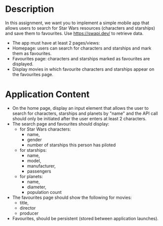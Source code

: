 # Description

In this assignment, we want you to implement a simple mobile app that allows users to search for Star Wars resources (characters and starships) and save them to favourites. Use https://swapi.dev/ to retrieve data.

-   The app must have at least 2 pages/views:
-   Homepage: users can search for characters and starships and mark them as favourites.    
-   Favourites page: characters and starships marked as favourites are displayed.    
-   Display movies in which favourite characters and starships appear on the favourites page.  
# Application Content
-   On the home page, display an input element that allows the user to search for characters, starships and planets by "name" and the API call should only be initiated after the user enters at least 2 characters.    
-   The search page and favourites should display:
	- for Star Wars characters: 
		- name, 
		- gender
		- number of starships this person has piloted
	- for starships: 
		- name, 
		- model, 
		- manufacturer, 
		- passengers
	- for planets:
		- name, 
		- diameter, 
		- population count    
-   The favourites page should show the following for movies:
	- title, 
	- director
	- producer
-   Favourites, should be persistent (stored between application launches).

